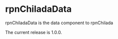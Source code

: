 # rpnChiladaData

rpnChiladaData is the data component to rpnChilada

The current release is 1.0.0.

